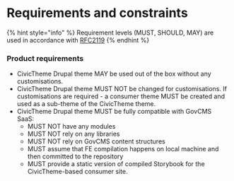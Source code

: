# Requirements and constraints

{% hint style="info" %}
Requirement levels (MUST, SHOULD, MAY) are used in accordance with [RFC2119](https://www.ietf.org/rfc/rfc2119.txt)
{% endhint %}

### Product requirements

* CivicTheme Drupal theme MAY be used out of the box without any customisations.
* CivicTheme Drupal theme MUST NOT be changed for customisations. If customisations are required - a consumer theme MUST be created and used as a sub-theme of the CivicTheme theme.
* CivicTheme Drupal theme MUST be fully compatible with GovCMS SaaS:
  * MUST NOT have any modules
  * MUST NOT rely on any libraries
  * MUST NOT rely on GovCMS content structures
  * MUST assume that FE compilation happens on local machine and then committed to the repository
  * MUST provide a static version of compiled Storybook for the CivicTheme-based consumer site.

